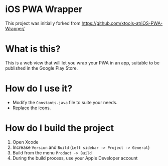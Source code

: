 # iOS PWA Wrapper

This project was initially forked from https://github.com/xtools-at/iOS-PWA-Wrapper/

# What is this?

This is a web view that will let you wrap your PWA in an app, suitable to be published in the Google Play Store.

# How do I use it?

* Modify the `Constants.java` file to suite your needs.
* Replace the icons.

# How do I build the project

1. Open Xcode
2. Increase `Version` and `Build` (`Left sidebar -> Project -> General`)
3. Build from the menu `Product -> Build`
4. During the build process, use your Apple Developer account